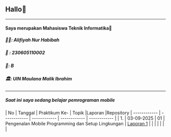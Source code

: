 ## Hallo👋

------------


#### Saya merupakan Mahasiswa Teknik Informatika🤩
##### 👩‍💻: Alifiyah Nur Habibah
##### 🔡 : 230605110002
##### 🏫: B
##### 🏛️: UIN Maulana Malik Ibrahim

------------
##### Saat ini saya sedang belajar pemrograman mobile
| No  | Tanggal  |  Praktikum Ke- |  Topik |Laporan   |Repository
| ------------ | ------------ | ------------ | ------------ | ------------ |
| 1.  | 03-09-2025  | 01  | Pengenalan Mobile Programming dan Setup Lingkungan  | [Laporan 1](httphttps://drive.google.com/file/d/1Lb34t3J-741p1gy9ibakKdKoUHhI1jIP/view?usp=sharing:// "Laporan 1")  |
|   |   |   |   |   |
